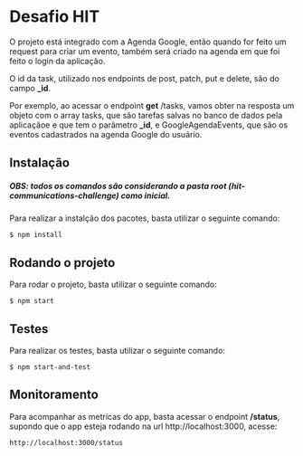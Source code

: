 # Desafio HIT

O projeto está integrado com a Agenda Google, então quando for feito um request para criar um evento, também será criado na agenda em que foi feito o login da aplicação.

O id da task, utilizado nos endpoints de post, patch, put e delete, são do campo **_id**.

Por exemplo, ao acessar o endpoint **get** /tasks, vamos obter na resposta um objeto com o array tasks, que são tarefas salvas no banco de dados pela aplicaçãoe e que tem o parâmetro **_id**, e GoogleAgendaEvents, que são os eventos cadastrados na agenda Google do usuário.
## Instalação
##### OBS: todos os comandos são considerando a pasta root (hit-communications-challenge) como inicial.

Para realizar a instalção dos pacotes, basta utilizar o seguinte comando:

    $ npm install

## Rodando o projeto

Para rodar o projeto, basta utilizar o seguinte comando:

    $ npm start

## Testes 

Para realizar os testes, basta utilizar o seguinte comando:

    $ npm start-and-test

## Monitoramento

Para acompanhar as metricas do app, basta acessar o endpoint **/status**, supondo que o app esteja rodando na url http://localhost:3000, acesse:

    http://localhost:3000/status
